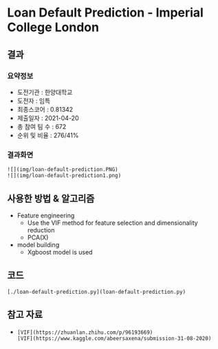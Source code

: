 # Loan Default Prediction - Imperial College London

## 결과

### 요약정보

- 도전기관 : 한양대학교
- 도전자 : 임특
- 최종스코어 : 0.81342
- 제출일자 : 2021-04-20
- 총 참여 팀 수 : 672
- 순위 및 비율 : 276/41%

### 결과화면

```
![](img/loan-default-prediction.PNG)
![](img/loan-default-prediction1.png)
```

## 사용한 방법 & 알고리즘

- Feature engineering
  - Use the VIF method for feature selection and dimensionality reduction
  - PCA(X)
- model building 
  - Xgboost model is used 

## 코드

```
[./loan-default-prediction.py](loan-default-prediction.py)
```

## 참고 자료

- ```
  [VIF](https://zhuanlan.zhihu.com/p/96193669)
  [VIF](https://www.kaggle.com/abeersaxena/submission-31-08-2020)
  ```

